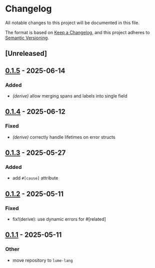 # Changelog

All notable changes to this project will be documented in this file.

The format is based on [Keep a Changelog](https://keepachangelog.com/en/1.0.0/),
and this project adheres to [Semantic Versioning](https://semver.org/spec/v2.0.0.html).

## [Unreleased]

## [0.1.5](https://github.com/lume-lang/error_snippet/compare/error_snippet_derive-v0.1.4...error_snippet_derive-v0.1.5) - 2025-06-14

### Added

- *(derive)* allow merging spans and labels into single field

## [0.1.4](https://github.com/lume-lang/error_snippet/compare/error_snippet_derive-v0.1.3...error_snippet_derive-v0.1.4) - 2025-06-12

### Fixed

- *(derive)* correctly handle lifetimes on error structs

## [0.1.3](https://github.com/lume-lang/error_snippet/compare/error_snippet_derive-v0.1.2...error_snippet_derive-v0.1.3) - 2025-05-27

### Added

- add `#[cause]` attribute

## [0.1.2](https://github.com/lume-lang/error_snippet/compare/error_snippet_derive-v0.1.1...error_snippet_derive-v0.1.2) - 2025-05-11

### Fixed

- fix!(derive): use dynamic errors for #[related]

## [0.1.1](https://github.com/lume-lang/error_snippet/compare/error_snippet_derive-v0.1.0...error_snippet_derive-v0.1.1) - 2025-05-11

### Other

- move repository to `lume-lang`
